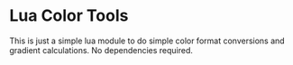 # Lua Color Tools

This is just a simple lua module to do simple color format conversions and gradient calculations. No
dependencies required.
